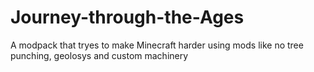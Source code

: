 # Journey-through-the-Ages
A modpack that tryes to make Minecraft harder using mods like no tree punching, geolosys and custom machinery
